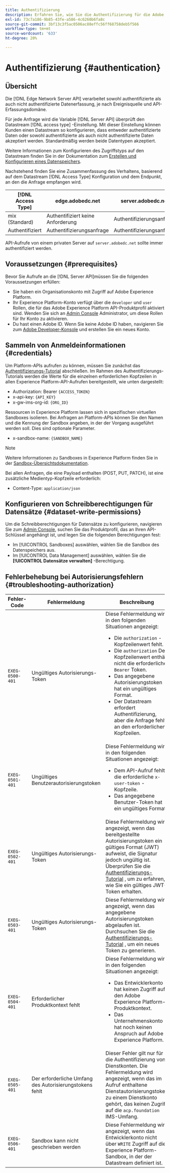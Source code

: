 ```yaml
---
title: Authentifizierung
description: Erfahren Sie, wie Sie die Authentifizierung für die Adobe Experience Platform Edge Network Server-API konfigurieren.
exl-id: 73c7a186-9b85-43fe-a586-4c6260b6fa8c
source-git-commit: 3bf13c3f5ac0506ac88effc56ff68758deb5f566
workflow-type: tm+mt
source-wordcount: '633'
ht-degree: 20%

---
```


# Authentifizierung {#authentication}

## Übersicht

Die [!DNL Edge Network Server API] verarbeitet sowohl authentifizierte als auch nicht authentifizierte Datenerfassung, je nach Ereignisquelle und API-Erfassungsdomäne.

Für jede Anfrage wird die Variable [!DNL Server API] überprüft den Datastream [!DNL access type] -Einstellung. Mit dieser Einstellung können Kunden einen Datastream so konfigurieren, dass entweder authentifizierte Daten oder sowohl authentifizierte als auch nicht authentifizierte Daten akzeptiert werden. Standardmäßig werden beide Datentypen akzeptiert.

Weitere Informationen zum Konfigurieren des Zugriffstyps auf den Datastream finden Sie in der Dokumentation zum [Erstellen und Konfigurieren eines Datenspeichers](../datastreams/overview.md#create).

Nachstehend finden Sie eine Zusammenfassung des Verhaltens, basierend auf dem Datastream [!DNL Access Type] Konfiguration und dem Endpunkt, an den die Anfrage empfangen wird.

| [!DNL Access Type] | edge.adobedc.net | server.adobedc.net |
|-----------------|-------------------------------|-----------------------|
| mix (Standard) | Authentifiziert keine Anforderung | Authentifizierungsanfrage |
| Authentifiziert | Authentifizierungsanfrage | Authentifizierungsanfrage |

API-Aufrufe von einem privaten Server auf `server.adobedc.net` sollte immer authentifiziert werden.

## Voraussetzungen {#prerequisites}

Bevor Sie Aufrufe an die [!DNL Server API]müssen Sie die folgenden Voraussetzungen erfüllen:

* Sie haben ein Organisationskonto mit Zugriff auf Adobe Experience Platform.
* Ihr Experience Platform-Konto verfügt über die `developer` und `user` Rollen, die für das Adobe Experience Platform API-Produktprofil aktiviert sind. Wenden Sie sich an [Admin Console](../access-control/home.md) Administrator, um diese Rollen für Ihr Konto zu aktivieren.
* Du hast einen Adobe ID. Wenn Sie keine Adobe ID haben, navigieren Sie zum [Adobe Developer-Konsole](https://developer.adobe.com/console) und erstellen Sie ein neues Konto.

## Sammeln von Anmeldeinformationen {#credentials}

Um Platform-APIs aufrufen zu können, müssen Sie zunächst das [Authentifizierungs-Tutorial](../landing/api-authentication.md) abschließen. Im Rahmen des Authentifizierungs-Tutorials werden die Werte für die einzelnen erforderlichen Kopfzeilen in allen Experience Platform-API-Aufrufen bereitgestellt, wie unten dargestellt:

* Authorization: Bearer `{ACCESS_TOKEN}`
* x-api-key: `{API_KEY}`
* x-gw-ims-org-id: `{ORG_ID}`

Ressourcen in Experience Platform lassen sich in spezifischen virtuellen Sandboxes isolieren. Bei Anfragen an Platform-APIs können Sie den Namen und die Kennung der Sandbox angeben, in der der Vorgang ausgeführt werden soll. Dies sind optionale Parameter.

* x-sandbox-name: `{SANDBOX_NAME}`

>[!NOTE]
>
>Weitere Informationen zu Sandboxes in Experience Platform finden Sie in der [Sandbox-Übersichtsdokumentation](../sandboxes/home.md).

Bei allen Anfragen, die eine Payload enthalten (POST, PUT, PATCH), ist eine zusätzliche Medientyp-Kopfzeile erforderlich:

* Content-Type: `application/json`

## Konfigurieren von Schreibberechtigungen für Datensätze {#dataset-write-permissions}

Um die Schreibberechtigungen für Datensätze zu konfigurieren, navigieren Sie zum [Admin Console](https://adminconsole.adobe.com), suchen Sie das Produktprofil, das an Ihren API-Schlüssel angehängt ist, und legen Sie die folgenden Berechtigungen fest:

* Im [!UICONTROL Sandboxes] auswählen, wählen Sie die Sandbox des Datenspeichers aus.
* Im [!UICONTROL Data Management] auswählen, wählen Sie die **[!UICONTROL Datensätze verwalten]** -Berechtigung.

## Fehlerbehebung bei Autorisierungsfehlern {#troubleshooting-authorization}

| Fehler-Code | Fehlermeldung | Beschreibung |
| --- | --- | --- |
| `EXEG-0500-401` | Ungültiges Autorisierungs-Token | Diese Fehlermeldung wird in den folgenden Situationen angezeigt:  <ul><li>Die `authorization` -Kopfzeilenwert fehlt.</li><li>Die `authorization` Der Kopfzeilenwert enthält nicht die erforderliche `Bearer` Token.</li><li>Das angegebene Autorisierungstoken hat ein ungültiges Format.</li><li>Der Datastream erfordert Authentifizierung, aber die Anfrage fehlt an den erforderlichen Kopfzeilen.</li></ul> |
| `EXEG-0501-401` | Ungültiges Benutzerautorisierungstoken | Diese Fehlermeldung wird in den folgenden Situationen angezeigt: <ul><li>Dem API-Aufruf fehlt die erforderliche `x-user-token` -Kopfzeile.</li><li>Das angegebene Benutzer-Token hat ein ungültiges Format.</li></ul> |
| `EXEG-0502-401` | Ungültiges Autorisierungs-Token | Diese Fehlermeldung wird angezeigt, wenn das bereitgestellte Autorisierungstoken ein gültiges Format (JWT) aufweist, die Signatur jedoch ungültig ist. Überprüfen Sie die [Authentifizierungs-Tutorial](../landing/api-authentication.md) , um zu erfahren, wie Sie ein gültiges JWT-Token erhalten. |
| `EXEG-0503-401` | Ungültiges Autorisierungs-Token | Diese Fehlermeldung wird angezeigt, wenn das angegebene Autorisierungstoken abgelaufen ist. Durchsuchen Sie die [Authentifizierungs-Tutorial](../landing/api-authentication.md) , um ein neues Token zu generieren. |
| `EXEG-0504-401` | Erforderlicher Produktkontext fehlt | Diese Fehlermeldung wird in den folgenden Situationen angezeigt:  <ul><li>Das Entwicklerkonto hat keinen Zugriff auf den Adobe Experience Platform-Produktkontext.</li><li>Das Unternehmenskonto hat noch keinen Anspruch auf Adobe Experience Platform.</li></ul> |
| `EXEG-0505-401` | Der erforderliche Umfang des Autorisierungstokens fehlt | Dieser Fehler gilt nur für die Authentifizierung von Dienstkonten. Die Fehlermeldung wird angezeigt, wenn das im Aufruf enthaltene Dienstautorisierungstoken zu einem Dienstkonto gehört, das keinen Zugriff auf die `acp.foundation` IMS-Umfang. |
| `EXEG-0506-401` | Sandbox kann nicht geschrieben werden | Diese Fehlermeldung wird angezeigt, wenn das Entwicklerkonto nicht über `WRITE` Zugriff auf die Experience Platform-Sandbox, in der der Datastream definiert ist. |
